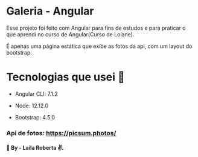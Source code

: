 # Galeria - Angular

Esse projeto foi feito com Angular para fins de estudos e para praticar o que aprendi no curso de Angular(Curso de Loiane).

É apenas uma página estática que exibe as fotos da api, com um layout do bootstrap.

# Tecnologias que usei :rocket:  

- Angular CLI: 7.1.2

- Node: 12.12.0

- Bootstrap: 4.5.0

### Api de fotos: https://picsum.photos/


#### :purple_heart: By - Laila Roberta ✌.

